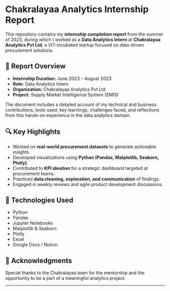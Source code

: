 # Chakralayaa Analytics Internship Report

This repository contains my **internship completion report** from the summer of 2023, during which I worked as a **Data Analytics Intern** at **Chakralayaa Analytics Pvt Ltd**, a VIT-incubated startup focused on data-driven procurement solutions.

## 📄 Report Overview

* **Internship Duration:** June 2023 – August 2023
* **Role:** Data Analytics Intern
* **Organization:** Chakralayaa Analytics Pvt Ltd
* **Project:** Supply Market Intelligence System (SMIS)

The document includes a detailed account of my technical and business contributions, tools used, key learnings, challenges faced, and reflections from this hands-on experience in the data analytics domain.

## 🔍 Key Highlights

* Worked on **real-world procurement datasets** to generate actionable insights.
* Developed visualizations using **Python (Pandas, Matplotlib, Seaborn, Plotly)**.
* Contributed to **KPI ideation** for a strategic dashboard targeted at procurement teams.
* Practiced **data cleaning, exploration, and communication** of findings.
* Engaged in weekly reviews and agile product development discussions.

## 📌 Technologies Used

* Python
* Pandas
* Jupyter Notebooks
* Matplotlib & Seaborn
* Plotly
* Excel
* Google Docs / Notion

## 🤝 Acknowledgments

Special thanks to the Chakralayaa team for the mentorship and the opportunity to be a part of a meaningful analytics project.

---
